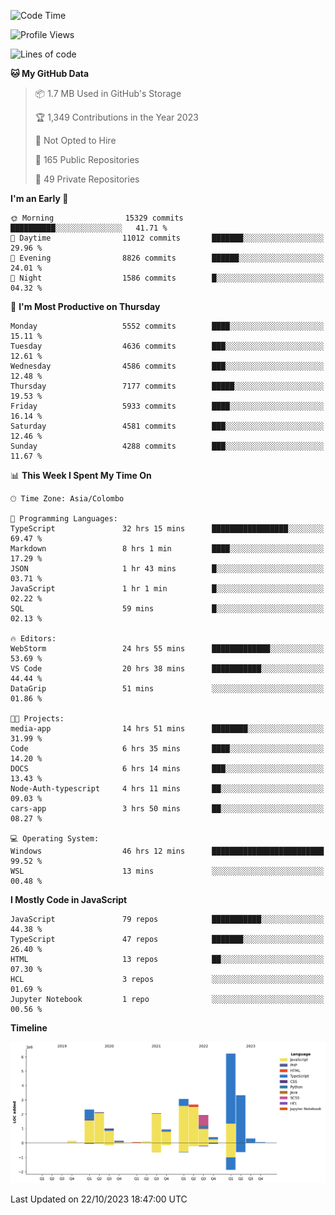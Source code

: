 
<!--START_SECTION:waka-->
![Code Time](http://img.shields.io/badge/Code%20Time-1%2C263%20hrs%2020%20mins-blue)

![Profile Views](http://img.shields.io/badge/Profile%20Views-0-blue)

![Lines of code](https://img.shields.io/badge/From%20Hello%20World%20I%27ve%20Written-26.8%20million%20lines%20of%20code-blue)

**🐱 My GitHub Data** 

> 📦 1.7 MB Used in GitHub's Storage 
 > 
> 🏆 1,349 Contributions in the Year 2023
 > 
> 🚫 Not Opted to Hire
 > 
> 📜 165 Public Repositories 
 > 
> 🔑 49 Private Repositories 
 > 
**I'm an Early 🐤** 

```text
🌞 Morning                15329 commits       ██████████░░░░░░░░░░░░░░░   41.71 % 
🌆 Daytime                11012 commits       ███████░░░░░░░░░░░░░░░░░░   29.96 % 
🌃 Evening                8826 commits        ██████░░░░░░░░░░░░░░░░░░░   24.01 % 
🌙 Night                  1586 commits        █░░░░░░░░░░░░░░░░░░░░░░░░   04.32 % 
```
📅 **I'm Most Productive on Thursday** 

```text
Monday                   5552 commits        ████░░░░░░░░░░░░░░░░░░░░░   15.11 % 
Tuesday                  4636 commits        ███░░░░░░░░░░░░░░░░░░░░░░   12.61 % 
Wednesday                4586 commits        ███░░░░░░░░░░░░░░░░░░░░░░   12.48 % 
Thursday                 7177 commits        █████░░░░░░░░░░░░░░░░░░░░   19.53 % 
Friday                   5933 commits        ████░░░░░░░░░░░░░░░░░░░░░   16.14 % 
Saturday                 4581 commits        ███░░░░░░░░░░░░░░░░░░░░░░   12.46 % 
Sunday                   4288 commits        ███░░░░░░░░░░░░░░░░░░░░░░   11.67 % 
```


📊 **This Week I Spent My Time On** 

```text
🕑︎ Time Zone: Asia/Colombo

💬 Programming Languages: 
TypeScript               32 hrs 15 mins      █████████████████░░░░░░░░   69.47 % 
Markdown                 8 hrs 1 min         ████░░░░░░░░░░░░░░░░░░░░░   17.29 % 
JSON                     1 hr 43 mins        █░░░░░░░░░░░░░░░░░░░░░░░░   03.71 % 
JavaScript               1 hr 1 min          █░░░░░░░░░░░░░░░░░░░░░░░░   02.22 % 
SQL                      59 mins             █░░░░░░░░░░░░░░░░░░░░░░░░   02.13 % 

🔥 Editors: 
WebStorm                 24 hrs 55 mins      █████████████░░░░░░░░░░░░   53.69 % 
VS Code                  20 hrs 38 mins      ███████████░░░░░░░░░░░░░░   44.44 % 
DataGrip                 51 mins             ░░░░░░░░░░░░░░░░░░░░░░░░░   01.86 % 

🐱‍💻 Projects: 
media-app                14 hrs 51 mins      ████████░░░░░░░░░░░░░░░░░   31.99 % 
Code                     6 hrs 35 mins       ████░░░░░░░░░░░░░░░░░░░░░   14.20 % 
DOCS                     6 hrs 14 mins       ███░░░░░░░░░░░░░░░░░░░░░░   13.43 % 
Node-Auth-typescript     4 hrs 11 mins       ██░░░░░░░░░░░░░░░░░░░░░░░   09.03 % 
cars-app                 3 hrs 50 mins       ██░░░░░░░░░░░░░░░░░░░░░░░   08.27 % 

💻 Operating System: 
Windows                  46 hrs 12 mins      █████████████████████████   99.52 % 
WSL                      13 mins             ░░░░░░░░░░░░░░░░░░░░░░░░░   00.48 % 
```

**I Mostly Code in JavaScript** 

```text
JavaScript               79 repos            ███████████░░░░░░░░░░░░░░   44.38 % 
TypeScript               47 repos            ███████░░░░░░░░░░░░░░░░░░   26.40 % 
HTML                     13 repos            ██░░░░░░░░░░░░░░░░░░░░░░░   07.30 % 
HCL                      3 repos             ░░░░░░░░░░░░░░░░░░░░░░░░░   01.69 % 
Jupyter Notebook         1 repo              ░░░░░░░░░░░░░░░░░░░░░░░░░   00.56 % 
```



**Timeline**

![Lines of Code chart](https://raw.githubusercontent.com/ccweerasinghe1994/ccweerasinghe1994/master/assets/bar_graph.png)


 Last Updated on 22/10/2023 18:47:00 UTC
<!--END_SECTION:waka-->
